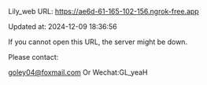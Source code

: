 Lily_web URL: https://ae6d-61-165-102-156.ngrok-free.app

Updated at: 2024-12-09 18:36:56

If you cannot open this URL, the server might be down.

Please contact: 

goley04@foxmail.com Or Wechat:GL_yeaH